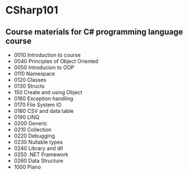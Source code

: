 # CSharp101
## Course materials for C# programming language course

  - 0010 Introduction to course
  - 0040 Principles of Object Oriented
  - 0050 Introducion to OOP
  - 0110 Namespace
  - 0120 Classes
  - 0130 Structs
  - 150 Create and using Object
  - 0160 Exception handling
  - 0170 File System IO
  - 0180 CSV and data table
  - 0190 LINQ
  - 0200 Generic
  - 0210 Collection
  - 0220 Debugging
  - 0230 Nullable types
  - 0240 Library and dll
  - 0250 .NET Framework
  - 0260 Data Structure
  - 1000 Piano
